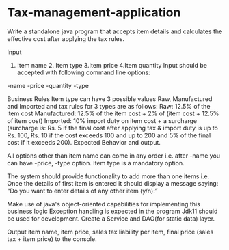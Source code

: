 # Tax-management-application

Write a standalone java program that accepts item details and calculates the effective cost after applying the tax rules.

Input
1. Item name 2. Item type 3.Item price 4.Item quantity
Input should be accepted with following command line options:

-name <first item name>
-price <price of first item>
-quantity <quantity of first item>
-type <type of first item>

Business Rules
Item type can have 3 possible values Raw, Manufactured and Imported and tax rules for 3 types are as follows:
Raw: 12.5% of the item cost
Manufactured: 12.5% of the item cost + 2% of (item cost + 12.5% of item cost)
Imported: 10% import duty on item cost + a surcharge (surcharge is: Rs. 5 if the final cost after applying tax & import duty is up to Rs. 100, Rs. 10 if the cost exceeds 100 and up to 200 and 5% of the final cost if it exceeds 200).
Expected Behavior and output.

All options other than item name can come in any order i.e. after -name you can have -price, -type option. Item type is a mandatory option.

The system should provide functionality to add more than one items i.e. Once the details of first item is entered it should display a message saying:
“Do you want to enter details of any other item (y/n):”

Make use of java's object-oriented capabilities for implementing this business logic
Exception handling is expected in the program
Jdk11 should be used for development.
Create a Service and DAO(for static data) layer.

Output
item name, item price, sales tax liability per item, final price (sales tax + item price) to the console.

